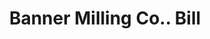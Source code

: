 ---
doi: 10.7916/D8MD0B1B
date_other: '1883'
date_other_textual: '1883'
form: printed ephemera
genre:
- Invoices
name:
- Banner Milling Co.
object_in_context_url: https://biggert.cul.columbia.edu/items/view/ave_biggert_00877
subject_hierarchical_geographic:
- Buffalo, New York, United States
subject_name:
- Banner Milling Co.
title: Banner Milling Co.. Bill
sort_title: Banner Milling Co.. Bill
call_number: ave_biggert_00877
coordinates:
- 42.90472222222222,-78.84944444444444
pid: ave_biggert_00877
identifiers: ave_biggert_00877
thumbnail: https://derivativo-1.library.columbia.edu/iiif/2/ldpd:345868/full/!256,256/0/native.jpg
permalink: "/biggert/ave_biggert_00877/"
layout: iiif-image-page
---